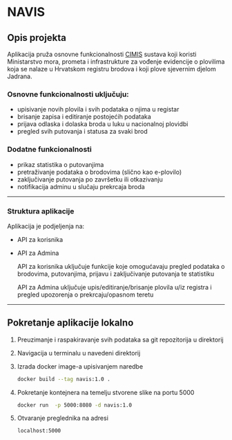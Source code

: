 # NAVIS

## Opis projekta ##


Aplikacija pruža osnovne funkcionalnosti [CIMIS](https://cimis.pomorstvo.hr/ords/f?p=100:1:11980871426075:GOST_APLIKACIJE::::) sustava koji koristi Ministarstvo mora, prometa i infrastrukture za vođenje evidencije o plovilima
koja se nalaze u Hrvatskom registru brodova i koji plove sjevernim djelom Jadrana. 

### Osnovne funkcionalnosti uključuju: ###
- upisivanje novih plovila i svih podataka o njima u registar
- brisanje zapisa i editiranje postojećih podataka
- prijava odlaska i dolaska broda u luku u nacionalnoj plovidbi 
- pregled svih putovanja i statusa za svaki brod

### Dodatne funkcionalnosti ###
- prikaz statistika o putovanjima
- pretraživanje podataka o brodovima (slično kao e-plovilo)
- zaključivanje putovanja po završetku ili otkazivanju
- notifikacija adminu u slučaju prekrcaja broda

---
### Struktura aplikacije ###
Aplikacija je podjeljenja na:
- API za korisnika
- API za Admina

   API za korisnika uključuje funkcije koje omogućavaju pregled podataka o brodovima, putovanjima, prijavu i zaključivanje putovanja te statistiku
   
   API za Admina uključuje upis/editiranje/brisanje plovila u/iz registra i pregled upozorenja o prekrcaju/opasnom teretu
---
## Pokretanje aplikacije lokalno ##

1. Preuzimanje i raspakiravanje svih podataka sa git repozitorija u direktorij
2. Navigacija u terminalu u navedeni direktorij
3. Izrada docker image-a upisivanjem naredbe 

   ```bash 
   docker build --tag navis:1.0 .
4. Pokretanje kontejnera na temelju stvorene slike na portu 5000 

    ```bash
    docker run  -p 5000:8080 -d navis:1.0

5. Otvaranje preglednika na adresi 

    ```bash
    localhost:5000



